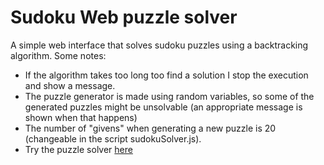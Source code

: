 # Sudoku Web puzzle solver
A simple web interface that solves sudoku puzzles using a backtracking algorithm. Some notes:
- If the algorithm takes too long too find a solution I stop the execution and show a message.
- The puzzle generator is made using random variables, so some of the generated puzzles might be unsolvable (an appropriate message is shown when that happens)
- The number of "givens" when generating a new puzzle is 20 (changeable in the script sudokuSolver.js).
- Try the puzzle solver [here](https://bblodfon.github.io/sudokuSolver/sudokuSolver.html)
